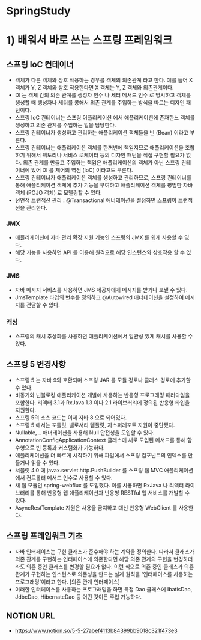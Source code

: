 # SpringStudy

# 1) 배워서 바로 쓰는 스프링 프레임워크

## 스프링 IoC 컨테이너
- 객체가 다른 객체와 상호 작용하는 경우를 객체의 의존관계 라고 한다. 예를 들어 X 객체가 Y, Z 객체와 상호 작용한다면 X 객체는 Y, Z 객체와 의존관계이다.
- DI 는 객체 간의 의존 관계를 생성자 인수 나 세터 메서드 인수 로 명시하고 객체를 생성할 때 생성자나 세터를 콩해서 의존 관계를 주입하는 방식을 따르는 디자인 패턴이다.
- 스프링 IoC 컨테이너는 스프링 어플리케이션 에서 애플리케이션에 존재한느 객체를 생성하고 의존 관계를 주입하는 일을 담당한다.
- 스프링 컨테이너가 생성하고 관리하는 애플리케이션 객체들을 빈 (Bean) 이라고 부른다.
- 스프링 컨테이너는 애플리케이션 객체를 한꺼번에 책임지므로 애플리케이션을 조합하기 위해서 팩토리나 서비스 로케이터 등의 디자인 패턴을 직접 구현할 필요가 없다. 의존 관계를 만들고 주입하는 책임은 애플리케이션의 객체가 아닌 스프링 컨테이너에 있어 DI 를 제어의 역전 (IoC) 이라고도 부른다.
- 스프링 컨테이너가 애플리케이션 객체를 생성하고 관리하므로, 스프링 컨테이너를 통해 애플리케이션 객체에 추가 기능을 부여하고 애플리케이션 객체를 평범한 자바객체 (POJO 객체) 로 모델링할 수 있다.
- 선언적 트랜잭션 관리 : @Transactional 애너테이션을 설정하면 스프링이 트랜잭션을 관리한다.

### JMX
- 애플리케이션에 자바 관리 확장 지원 기능인 스프링의 JMX 를 쉽게 사용할 수 있다.
- 해당 기능을 사용하면 API 를 이용해 원격으로 해당 인스턴스와 상호작용 할 수 있다.

### JMS
- 자바 메시지 서비스를 사용하면 JMS 제공자에게 메시지를 받거나 보낼 수 있다.
- JmsTemplate 타입의 변수를 정의하고 @Autowired 애너테이션을 설정하여 메시지를 전달할 수 있다.

### 캐싱
- 스프링의 캐시 추상화를 사용하면 애플리케이션에서 일관성 있게 캐시를 사용할 수 있다.

## 스프링 5 변경사항
- 스프링 5 는 자바 9와 호환되며 스프링 JAR 를 모듈 경로나 클래스 경로에 추가할 수 있다.
- 비동기와 넌블로킹 애플리케이션 개발에 사용하는 반응형 프로그래밍 패러다임을 포함한다. 리액터 3.1과 RxJava 1.3 이나 2.1 라이브러리에 정의된 반응형 타입을 지원한다.
- 스프링 5의 소스 코드는 이제 자바 8 으로 되어있다.
- 스프링 5 에서는 포틀릿, 벨로서티 템플릿, 자스퍼레포트 지원이 중단됐다.
- Nullable, .. 애너테이션을 사용해 Null 안전성을 도입할 수 있다.
- AnnotationConfigApplicationContext 클래스에 새로 도입된 메서드를 통해 함수형으로 빈 등록과 커스텀화가 가능하다.
- 애플리케이션을 더 빠르게 시작하기 위해 파일에서 스프링 컴포넌트의 인덱스를 만들거나 읽을 수 있다.
- 서블릿 4.0 에 javax.servlet.http.PushBuilder 를 스프링 웹 MVC 애플리케이션에서 컨트롤러 메서드 인수로 사용할 수 있다.
- 새 웹 모듈인 spring-webflux 를 도입했다. 이를 사용하면 RxJava 나 리액터 라이브러리를 통해 반응형 웹 애플리케이션과 반응형 RESTful 웹 서비스를 개발할 수 있다.
- AsyncRestTemplate 지원은 사용을 금지하고 대신 반응형 WebClient 를 사용한다.

## 스프링 프레임워크 기초
- 자바 인터페이스는 구현 클래스가 준수해야 하는 계약을 정의한다. 따라서 클래스가 의존 관계를 구현하는 인터페이스에 의존한다면 해당 의존 관계의 구현을 변경하더라도 의존 중인 클래스를 변경할 필요가 없다. 이런 식으로 의존 중인 클래스가 의존 관계가 구현하는 인스턴스로 의존성을 만드는 설계 원칙을 '인터페이스를 사용하는 프로그래밍'이라고 한다. [의존 관계 인터페이스]
- 이러한 인터페이스를 사용하는 프로그래밍을 하면 특정 Dao 클래스에 IbatisDao, JdbcDao, HibernateDao 등 어떤 것이든 주입 가능하다.


## NOTION URL
- https://www.notion.so/5-5-27abef4113b84399bb9018c321f473e3
